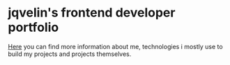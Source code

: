 # jqvelin's frontend developer portfolio
[Here](https://jqvelin.github.io/portfolio/) you can find more information about me, technologies i mostly use to build my projects and projects themselves.
